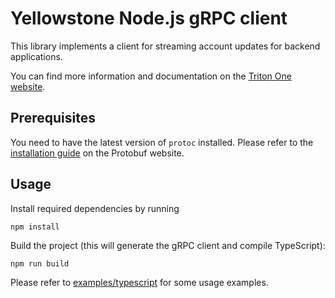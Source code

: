 # Yellowstone Node.js gRPC client

This library implements a client for streaming account updates for backend applications.

You can find more information and documentation on the [Triton One website](https://docs.triton.one/project-yellowstone/introduction).

## Prerequisites

You need to have the latest version of `protoc` installed.
Please refer to the [installation guide](https://grpc.io/docs/protoc-installation/) on the Protobuf website.

## Usage

Install required dependencies by running

```bash
npm install
```

Build the project (this will generate the gRPC client and compile TypeScript):

```
npm run build
```

Please refer to [examples/typescript](../examples/typescript/README.md) for some usage examples.
